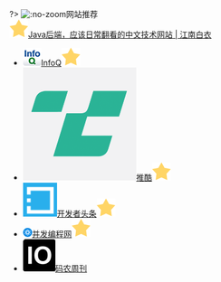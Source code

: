 ?> ![](https://notes.abelsu7.top/_media/appstore.svg ':no-zoom')网站推荐<br>[![](logo/star.svg)Java后端，应该日常翻看的中文技术网站 | 江南白衣](http://calvin1978.blogcn.com/articles/dailysites.html)

* [![](logo/infoq.png ':size=16')InfoQ![](logo/star.svg)](https://www.infoq.cn)
* [![](logo/tuicool.png ':size=16')推酷![](logo/star.svg)](https://www.tuicool.com/)
* [![](logo/toutiao.png ':size=16')开发者头条![](logo/star.svg)](https://toutiao.io/)
* [![](logo/ifeve.png ':size=16')并发编程网![](logo/star.svg)](http://ifeve.com)
* [![](logo/weeklymanong.jpg ':size=16')码农周刊](https://weekly.manong.io/issues/)